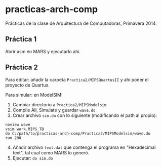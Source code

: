 ﻿practicas-arch-comp
===================

Prácticas de la clase de Arquitectura de Computadoras, Primavera 2014.

Práctica 1
----------

Abrir asm en MARS y ejecutarlo ahí.

Práctica 2
----------

Para editar: añadir la carpeta `Practica2/MIPSQuartusII` y ahí poner el proyecto de Quartus.

Para simular: en ModelSIM:

1. Cambiar directorio a `Practica2/MIPSModelsim`
2. Compile All, Simulate y guardar `wave.do`
3. Crear archivo `sim.do` con lo siguiente (modificando el path al propio):
```
noview wave
vsim work.MIPS_TB
do C:/path/to/practicas-arch-comp/Practica2/MIPSModelsim/wave.do
run 200
```
4. Añadir archivo `text.dat` que contenga el programa en "Hexadecimal text", tal cual como MARS lo generó.
5. Ejecutar: `do sim.do`
